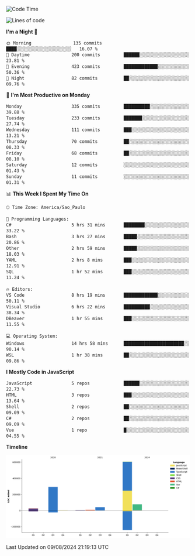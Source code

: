 <!--START_SECTION:waka-->
![Code Time](http://img.shields.io/badge/Code%20Time-2%2C618%20hrs%2025%20mins-blue)

![Lines of code](https://img.shields.io/badge/From%20Hello%20World%20I%27ve%20Written-1.1%20million%20lines%20of%20code-blue)

**I'm a Night 🦉** 

```text
🌞 Morning                135 commits         ████░░░░░░░░░░░░░░░░░░░░░   16.07 % 
🌆 Daytime                200 commits         ██████░░░░░░░░░░░░░░░░░░░   23.81 % 
🌃 Evening                423 commits         █████████████░░░░░░░░░░░░   50.36 % 
🌙 Night                  82 commits          ██░░░░░░░░░░░░░░░░░░░░░░░   09.76 % 
```
📅 **I'm Most Productive on Monday** 

```text
Monday                   335 commits         ██████████░░░░░░░░░░░░░░░   39.88 % 
Tuesday                  233 commits         ███████░░░░░░░░░░░░░░░░░░   27.74 % 
Wednesday                111 commits         ███░░░░░░░░░░░░░░░░░░░░░░   13.21 % 
Thursday                 70 commits          ██░░░░░░░░░░░░░░░░░░░░░░░   08.33 % 
Friday                   68 commits          ██░░░░░░░░░░░░░░░░░░░░░░░   08.10 % 
Saturday                 12 commits          ░░░░░░░░░░░░░░░░░░░░░░░░░   01.43 % 
Sunday                   11 commits          ░░░░░░░░░░░░░░░░░░░░░░░░░   01.31 % 
```


📊 **This Week I Spent My Time On** 

```text
🕑︎ Time Zone: America/Sao_Paulo

💬 Programming Languages: 
C#                       5 hrs 31 mins       ████████░░░░░░░░░░░░░░░░░   33.22 % 
Bash                     3 hrs 27 mins       █████░░░░░░░░░░░░░░░░░░░░   20.86 % 
Other                    2 hrs 59 mins       █████░░░░░░░░░░░░░░░░░░░░   18.03 % 
YAML                     2 hrs 8 mins        ███░░░░░░░░░░░░░░░░░░░░░░   12.91 % 
SQL                      1 hr 52 mins        ███░░░░░░░░░░░░░░░░░░░░░░   11.24 % 

🔥 Editors: 
VS Code                  8 hrs 19 mins       █████████████░░░░░░░░░░░░   50.11 % 
Visual Studio            6 hrs 22 mins       ██████████░░░░░░░░░░░░░░░   38.34 % 
DBeaver                  1 hr 55 mins        ███░░░░░░░░░░░░░░░░░░░░░░   11.55 % 

💻 Operating System: 
Windows                  14 hrs 58 mins      ███████████████████████░░   90.14 % 
WSL                      1 hr 38 mins        ██░░░░░░░░░░░░░░░░░░░░░░░   09.86 % 
```

**I Mostly Code in JavaScript** 

```text
JavaScript               5 repos             ██████░░░░░░░░░░░░░░░░░░░   22.73 % 
HTML                     3 repos             ███░░░░░░░░░░░░░░░░░░░░░░   13.64 % 
Shell                    2 repos             ██░░░░░░░░░░░░░░░░░░░░░░░   09.09 % 
C#                       2 repos             ██░░░░░░░░░░░░░░░░░░░░░░░   09.09 % 
Vue                      1 repo              █░░░░░░░░░░░░░░░░░░░░░░░░   04.55 % 
```



**Timeline**

![Lines of Code chart](https://raw.githubusercontent.com/jonhoffmam/jonhoffmam/master/assets/bar_graph.png)


 Last Updated on 09/08/2024 21:19:13 UTC
<!--END_SECTION:waka-->
